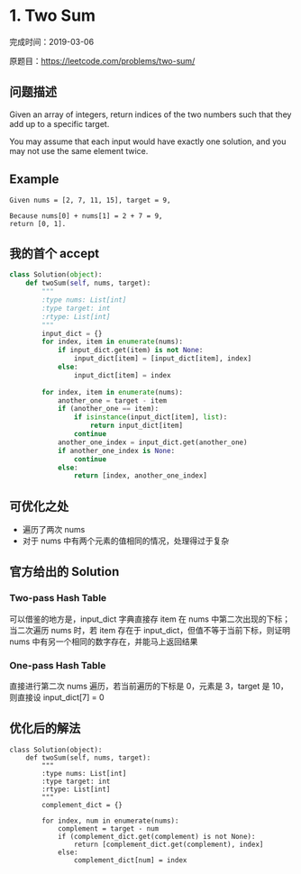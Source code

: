 # 1. Two Sum

完成时间：2019-03-06

原题目：https://leetcode.com/problems/two-sum/

## 问题描述

Given an array of integers, return indices of the two numbers such that they add up to a specific target.

You may assume that each input would have exactly one solution, and you may not use the same element twice.

## Example

```
Given nums = [2, 7, 11, 15], target = 9,

Because nums[0] + nums[1] = 2 + 7 = 9,
return [0, 1].
```

## 我的首个 accept

```Python
class Solution(object):
    def twoSum(self, nums, target):
        """
        :type nums: List[int]
        :type target: int
        :rtype: List[int]
        """
        input_dict = {}
        for index, item in enumerate(nums):
            if input_dict.get(item) is not None:
                input_dict[item] = [input_dict[item], index]
            else:
                input_dict[item] = index
        
        for index, item in enumerate(nums):
            another_one = target - item
            if (another_one == item):
                if isinstance(input_dict[item], list): 
                    return input_dict[item]
                continue
            another_one_index = input_dict.get(another_one)
            if another_one_index is None:
                continue
            else:
                return [index, another_one_index]
```
## 可优化之处
- 遍历了两次 nums
- 对于 nums 中有两个元素的值相同的情况，处理得过于复杂

## 官方给出的 Solution

### Two-pass Hash Table

可以借鉴的地方是，input_dict 字典直接存 item 在 nums 中第二次出现的下标；当二次遍历 nums 时，若 item 存在于 input_dict，但值不等于当前下标，则证明 nums 中有另一个相同的数字存在，并能马上返回结果

### One-pass Hash Table

直接进行第二次 nums 遍历，若当前遍历的下标是 0，元素是 3，target 是 10，则直接设 input_dict[7] = 0

## 优化后的解法

```
class Solution(object):
    def twoSum(self, nums, target):
        """
        :type nums: List[int]
        :type target: int
        :rtype: List[int]
        """
        complement_dict = {}
        
        for index, num in enumerate(nums):
            complement = target - num
            if (complement_dict.get(complement) is not None):
                return [complement_dict.get(complement), index]
            else:
                complement_dict[num] = index
```
